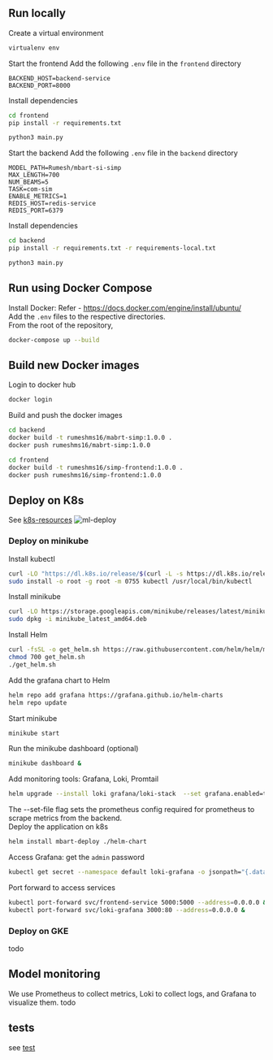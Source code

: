 ## Run locally
Create a virtual environment
```bash
virtualenv env
```
Start the frontend
Add the following `.env` file in the `frontend` directory
```
BACKEND_HOST=backend-service
BACKEND_PORT=8000
```
Install dependencies
```bash
cd frontend
pip install -r requirements.txt
```
```bash
python3 main.py
```
Start the backend
Add the following `.env` file in the `backend` directory
```config
MODEL_PATH=Rumesh/mbart-si-simp
MAX_LENGTH=700
NUM_BEAMS=5
TASK=com-sim
ENABLE_METRICS=1
REDIS_HOST=redis-service
REDIS_PORT=6379
```
Install dependencies
```bash
cd backend
pip install -r requirements.txt -r requirements-local.txt 
```
```bash
python3 main.py
```

## Run using Docker Compose
Install Docker: Refer - https://docs.docker.com/engine/install/ubuntu/ <br>
Add the `.env` files to the respective directories.<br>
From the root of the repository,
```bash
docker-compose up --build
```


## Build new Docker images
Login to docker hub
```bash
docker login
```
Build and push the docker images
```bash
cd backend 
docker build -t rumeshms16/mabrt-simp:1.0.0 .
docker push rumeshms16/mabrt-simp:1.0.0
```

```bash
cd frontend 
docker build -t rumeshms16/simp-frontend:1.0.0 .
docker push rumeshms16/simp-frontend:1.0.0
```

## Deploy on K8s
See [k8s-resources](k8s-resources)
![ml-deploy](https://user-images.githubusercontent.com/32504465/154938944-95257691-75e0-4775-9df1-e784d289aec7.png)

###  Deploy on minikube
Install kubectl
```bash
curl -LO "https://dl.k8s.io/release/$(curl -L -s https://dl.k8s.io/release/stable.txt)/bin/linux/amd64/kubectl"
sudo install -o root -g root -m 0755 kubectl /usr/local/bin/kubectl
```
Install minikube
```bash
curl -LO https://storage.googleapis.com/minikube/releases/latest/minikube_latest_amd64.deb
sudo dpkg -i minikube_latest_amd64.deb
```
Install Helm
```bash
curl -fsSL -o get_helm.sh https://raw.githubusercontent.com/helm/helm/main/scripts/get-helm-3
chmod 700 get_helm.sh
./get_helm.sh
```
Add the grafana chart to Helm
```bash
helm repo add grafana https://grafana.github.io/helm-charts
helm repo update
```
Start minikube
```bash
minikube start
```
Run the minikube dashboard (optional)
```bash
minikube dashboard &
```
Add monitoring tools: Grafana, Loki, Promtail
```bash
helm upgrade --install loki grafana/loki-stack  --set grafana.enabled=true,prometheus.enabled=true,prometheus.alertmanager.persistentVolume.enabled=false,prometheus.server.persistentVolume.enabled=false --set-file extraScrapeConfigs=k8s-resources/extraScrapeConfigs.yaml --set-file prometheus.extraScrapeConfigs=extraScrapeConfigs.yaml
```
The --set-file flag sets the prometheus config required for prometheus to scrape metrics from the backend. <br>
Deploy the application on k8s
```bash
helm install mbart-deploy ./helm-chart
```
Access Grafana: get the `admin` password
```bash
kubectl get secret --namespace default loki-grafana -o jsonpath="{.data.admin-password}" | base64 --decode ; echo
```
Port forward to access services
```bash
kubectl port-forward svc/frontend-service 5000:5000 --address=0.0.0.0 &
kubectl port-forward svc/loki-grafana 3000:80 --address=0.0.0.0 &
```
### Deploy on GKE
todo

## Model monitoring
We use Prometheus to collect metrics, Loki to collect logs, and Grafana to visualize them.
todo

## tests
see [test](./test)